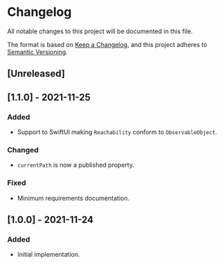 # Changelog

All notable changes to this project will be documented in this file.

The format is based on [Keep a Changelog](https://keepachangelog.com/en/1.0.0/), and this project adheres to [Semantic Versioning](https://semver.org/spec/v2.0.0.html).

## [Unreleased]

## [1.1.0] - 2021-11-25

### Added

- Support to SwiftUI making `Reachability` conform to `ObservableObject`.
  
### Changed
  
- `currentPath` is now a published property.

### Fixed

- Minimum requirements documentation.

## [1.0.0] - 2021-11-24

### Added

- Initial implementation.
